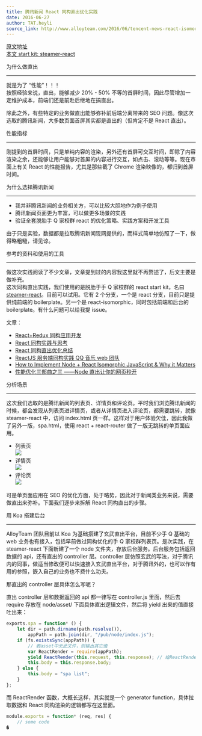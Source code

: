 ```yaml
---
title: 腾讯新闻 React 同构直出优化实践
date: 2016-06-27
author: TAT.heyli
source_link: http://www.alloyteam.com/2016/06/tencent-news-react-isomorphic-straight-out-optimization/
---
```


<!-- {% raw %} - for jekyll -->

[原文地址](https://github.com/lcxfs1991/blog/issues/10)  
[本文 start kit: steamer-react](https://github.com/SteamerTeam/steamer-react)

为什么做直出  

* * *

就是为了 “性能”！！！  
按照经验来说，直出，能够减少 20% - 50% 不等的首屏时间，因此尽管增加一定维护成本，前端们还是前赴后继地在搞直出。

除此之外，有些特定的业务做直出能够弥补前后端分离带来的 SEO 问题。像这次选取的腾讯新闻，大多数页面首屏其实都是直出的（但肯定不是 React 直出）。

性能指标  

* * *

刚提到的首屏时间，只是单纯内容的渲染，另外还有首屏可交互时间，即除了内容渲染之余，还能够让用户能够对首屏的内容进行交互，如点击、滚动等等。现在市面上有关 React 的性能报告，尤其是那些截了 Chrome 渲染映像的，都归到首屏时间。

为什么选择腾讯新闻  

* * *

-   我并非腾讯新闻的业务相关方，可以比较大胆地作为例子使用
-   腾讯新闻页面更为丰富，可以做更多场景的实践
-   验证全套脱胎手 Q 家校群 react 的优化策略、实践方案和开发工具

由于只是实验，数据都是拉取腾讯新闻现网提供的，而样式简单地仿照了一下，做得略粗糙，请见谅。

参考的资料和使用的工具  

* * *

做这次实践阅读了不少文章，文章提到过的内容我这里就不再赘述了，后文主要是做补充。  
这次同构直出实践，我们使用的是脱胎于手 Q 家校群的 react start kit，名曰 [steamer-react](https://github.com/SteamerTeam/steamer-react)。目前可以试用。它有 2 个分支，一个是 react 分支，目前只是提供纯前端的 boilerplate。另一个是 react-isomorphic，同时包括前端和后台的 boilerplate。有什么问题可以给我提 issue。

文章：

-   [React+Redux 同构应用开发](http://www.aliued.com/?p=3077)
-   [React 同构实践与思考](https://segmentfault.com/a/1190000004671209#articleHeader2)
-   [React 同构直出优化总结](https://github.com/joeyguo/blog/issues/9)
-   [ReactJS 服务端同构实践 QQ 音乐 web 团队](http://toutiao.com/i6284121573897011714/)
-   [How to Implement Node + React Isomorphic JavaScript & Why it Matters](https://strongloop.com/strongblog/node-js-react-isomorphic-javascript-why-it-matters/)
-   [性能优化三部曲之三 ——Node 直出让你的网页秒开](https://github.com/lcxfs1991/blog/issues/6)

分析场景  

* * *

这次我们选取的是腾讯新闻的列表页、详情页和评论页。平时我们浏览腾讯新闻的时候，都会发现从列表页进详情页，或者从详情页进入评论页，都需要跳转，就像 steamer-react 中，访问 index.html 页一样。这样对于用户体验欠佳，因此我做了另外一版，spa.html，使用 react + react-router 做了一版无跳转的单页面应用。

-   列表页  
    ![](https://segmentfault.com/img/bVyxmZ)
-   详情页  
    ![](https://segmentfault.com/img/bVyxnf)
-   评论页  
    ![](https://segmentfault.com/img/bVyxnj)

可是单页面应用在 SEO 的优化方面，处于略势，因此对于新闻类业务来说，需要做直出来弥补。下面我们逐步来拆解 React 同构直出的步骤。

用 Koa 搭建后台  

* * *

AlloyTeam 团队目前以 Koa 为基础搭建了玄武直出平台，目前不少手 Q 基础的 web 业务也有接入，包括早前做过同构优化的手 Q 家校群列表页。是次实践，在 steamer-react 下面新建了一个 node 文件夹，存放后台服务。后台服务包括返回数据的 api，还有直出的 controller 层。controller 层仿照玄武的写法，对于腾讯内的同事，做适当修改便可以快速接入玄武直出平台，对于腾讯外的，也可以作有用的参照，嵌入自己的业务也不费什么功夫。

那直出的 controller 层具体怎么写呢？

直出 controller 层和数据返回的 api 都一律写在 controller.js 里面，然后去 require 存放在 node/asset/ 下面具体直出逻辑文件，然后将 yield 出来的值直接吐出来：

```javascript
exports.spa = function* () {
    let dir = path.dirname(path.resolve()),
        appPath = path.join(dir, "/pub/node/index.js");
    if (fs.existsSync(appPath)) {
        // 若asset中无此文件，则输出其它值
        var ReactRender = require(appPath);
        yield ReactRender(this.request, this.response); // 给ReactRender函数传入request和response
        this.body = this.response.body;
    } else {
        this.body = "spa list";
    }
};
```

而 ReactRender 函数，大概长这样，其实就是一个 generator function，具体拉取数据和 React 同构渲染的逻辑都写在这里面。

```javascript
module.exports = function* (req, res) {
    // some code
�
```


<!-- {% endraw %} - for jekyll -->